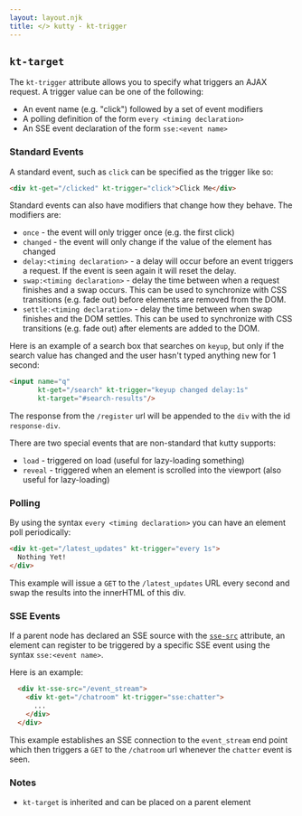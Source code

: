 ```yaml
---
layout: layout.njk
title: </> kutty - kt-trigger
---
```


## `kt-target`

The `kt-trigger` attribute allows you to specify what triggers an AJAX request.  A trigger
value can be one of the following:

* An event name (e.g. "click") followed by a set of event modifiers
* A polling definition of the form `every <timing declaration>`
* An SSE event declaration of the form `sse:<event name>`

### Standard Events

A standard event, such as `click` can be specified as the trigger like so:

```html
<div kt-get="/clicked" kt-trigger="click">Click Me</div>
```

Standard events can also have modifiers that change how they behave.  The modifiers are:

* `once` - the event will only trigger once (e.g. the first click)
* `changed` - the event will only change if the value of the element has changed
* `delay:<timing declaration>` - a delay will occur before an event triggers a request.  If the event
is seen again it will reset the delay.
* `swap:<timing declaration>` - delay the time between when a request finishes and a swap occurs.  This can
be used to synchronize with CSS transitions (e.g. fade out) before elements are removed from the DOM.
* `settle:<timing declaration>` - delay the time between when swap finishes and the DOM settles.  This can
be used to synchronize with CSS transitions (e.g. fade out) after elements are added to the DOM.

Here is an example of a search box that searches on `keyup`, but only if the search value has changed
and the user hasn't typed anything new for 1 second:

```html
<input name="q" 
       kt-get="/search" kt-trigger="keyup changed delay:1s"
       kt-target="#search-results"/>
```

The response from the `/register` url will be appended to the `div` with the id `response-div`.

There are two special events that are non-standard that kutty supports:

* `load` - triggered on load (useful for lazy-loading something)
* `reveal` - triggered when an element is scrolled into the viewport (also useful for lazy-loading)

### Polling

By using the syntax `every <timing declaration>` you can have an element poll periodically:

```html
<div kt-get="/latest_updates" kt-trigger="every 1s">
  Nothing Yet!
</div>
```

This example will issue a `GET` to the `/latest_updates` URL every second and swap the results into
the innerHTML of this div.

### SSE Events

If a parent node has declared an SSE source with the [`sse-src`](/attributes/sse-src) attribute,
an element can register to be triggered by a specific SSE event using the syntax `sse:<event name>`.

Here is an example:

```html
  <div kt-sse-src="/event_stream">
    <div kt-get="/chatroom" kt-trigger="sse:chatter">
      ...
    </div>
  </div>
```

This example establishes an SSE connection to the `event_stream` end point which then triggers
a `GET` to the `/chatroom` url whenever the `chatter` event is seen.

### Notes

* `kt-target` is inherited and can be placed on a parent element
